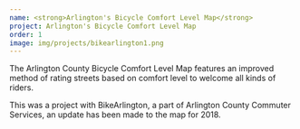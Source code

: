 ```yaml
---
name: <strong>Arlington's Bicycle Comfort Level Map</strong>
project: Arlington's Bicycle Comfort Level Map
order: 1
image: img/projects/bikearlington1.png
---
```


The Arlington County Bicycle Comfort Level Map features an improved method of rating streets based on comfort level to welcome all kinds of riders. 

This was a project with BikeArlington, a part of Arlington County Commuter Services, an update has been made to the map for 2018.






